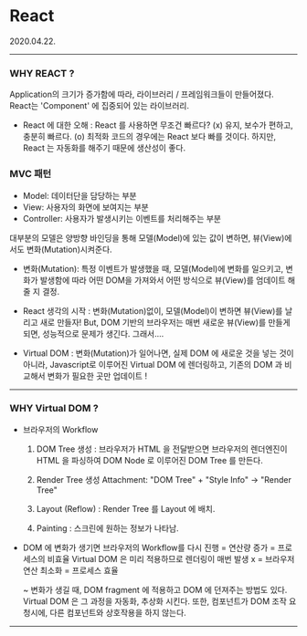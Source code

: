 # React

2020.04.22.

---

### WHY REACT ?

Application의 크기가 증가함에 따라, 라이브러리 / 프레임워크들이 만들어졌다.
React는 'Component' 에 집중되어 있는 라이브러리.

- React 에 대한 오해
  : React 를 사용하면 무조건 빠르다? (x)
  유지, 보수가 편하고, 충분히 빠르다. (o)
  최적화 코드의 경우에는 React 보다 빠를 것이다. 하지만, React 는 자동화를 해주기 때문에 생산성이 좋다.

### MVC 패턴

- Model: 데이터단을 담당하는 부분
- View: 사용자의 화면에 보여지는 부분
- Controller: 사용자가 발생시키는 이벤트를 처리해주는 부분

대부분의 모델은 양방향 바인딩을 통해 모델(Model)에 있는 값이 변하면, 뷰(View)에서도 변화(Mutation)시켜준다.

- 변화(Mutation): 특정 이벤트가 발생했을 때, 모델(Model)에 변화를 일으키고, 변화가 발생함에 따라 어떤 DOM을 가져와서 어떤 방식으로 뷰(View)를 엄데이트 해줄 지 결정.

- React 생각의 시작
  : 변화(Mutation)없이, 모델(Model)이 변하면 뷰(View)를 날리고 새로 만들자!
  But, DOM 기반의 브라우저는 매번 새로운 뷰(View)를 만들게 되면, 성능적으로 문제가 생긴다.
  그래서....

- Virtual DOM
  : 변화(Mutation)가 일어나면,
  실제 DOM 에 새로운 것을 넣는 것이 아니라, Javascript로 이루어진 Virtual DOM 에 렌더링하고, 기존의 DOM 과 비교해서 변화가 필요한 곳만 업데이트 !

  

---

### WHY Virtual DOM ?

- 브라우저의 Workflow

  1. DOM Tree 생성
     : 브라우저가 HTML 을 전달받으면 브라우저의 렌더엔진이 HTML 을 파싱하여 DOM Node 로 이루어진 DOM Tree 를 만든다.

  2. Render Tree 생성
     Attachment: "DOM Tree" + "Style Info" -> "Render Tree"

  3. Layout (Reflow)
     : Render Tree 를 Layout 에 배치.

  4. Painting
     : 스크린에 원하는 정보가 나타남.

     

- DOM 에 변화가 생기면 브라우저의 Workflow를 다시 진행 = 연산량 증가 = 프로세스의 비효율
  Virtual DOM 은 미리 적용하므로 렌더링이 매번 발생 x = 브라우저 연산 최소화 = 프로세스 효율

  ~ 변화가 생길 때, DOM fragment 에 적용하고 DOM 에 던져주는 방법도 있다. Virtual DOM 은 그 과정을 자동화, 추상화 시킨다. 또한, 컴포넌트가 DOM 조작 요청시에, 다른 컴포넌트와 상호작용을 하지 않는다.

  

---

